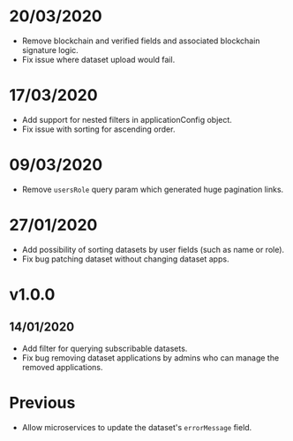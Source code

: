 # 20/03/2020

- Remove blockchain and verified fields and associated blockchain signature logic.
- Fix issue where dataset upload would fail.

# 17/03/2020

- Add support for nested filters in applicationConfig object.
- Fix issue with sorting for ascending order.

# 09/03/2020

- Remove `usersRole` query param which generated huge pagination links.

# 27/01/2020

- Add possibility of sorting datasets by user fields (such as name or role).
- Fix bug patching dataset without changing dataset apps.

# v1.0.0

## 14/01/2020

- Add filter for querying subscribable datasets.
- Fix bug removing dataset applications by admins who can manage the removed applications.

# Previous

- Allow microservices to update the dataset's `errorMessage` field.
